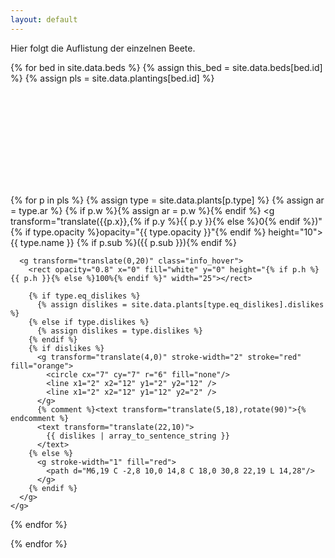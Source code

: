```yaml
---
layout: default
---
```


Hier folgt die Auflistung der einzelnen Beete.

{% for bed in site.data.beds %}
  {% assign this_bed = site.data.beds[bed.id] %}
  {% assign pls = site.data.plantings[bed.id] %}

  <svg version="1.0" xmlns="http://www.w3.org/2000/svg" class="svg-beds"
  width="{{ bed.x }}" height="{{ bed.y }}" viewBox="0 0 {{ bed.x }} {{ bed.y }}"
  preserveAspectRatio="xMidYMid meet">
    <defs>
      {% comment %}<pattern id="wegPattern" width="25" height="16" patternUnits="userSpaceOnUse">{% endcomment %}
      <pattern id="wegPattern" width="12" height="8" patternUnits="userSpaceOnUse">
        <path d="M0,0 L 2,2 L 4,0 L 5,8 L 6,0 L 8,2 L 10,0" stroke-width="0.5" stroke="#503000" fill="none"/>
      </pattern>
      <pattern id="pastinakePattern" x="5" width="25" height="8" patternUnits="userSpaceOnUse">
        <rect width="25" height="25" opacity="0.3" fill="lightblue"/>
        <path d="M0 15L7.5 0L15 15Z" fill="lightgreen"/>
      </pattern>
      <pattern id="boundPattern" width=".50" height=".50" patternContentUnits="objectBoundingBox">
        <circle cx=".250" cy=".250” r=".1" fill="#ec7677" />
      </pattern>
      <pattern id="raukePattern" width="3" height="3" patternTransform="rotate(45)" patternUnits="userSpaceOnUse">
        <rect x="0" y="0" width="100%" height="100%" opacity="0.3" fill="greenyellow"/>
        <rect x="1.7" y="1.7" width="100%" height="100%" opacity="0.9" fill= "cyan" />
      </pattern>
      <pattern id="radiesPattern" width="3" height="3" patternTransform="rotate(45)" patternUnits="userSpaceOnUse">
        <rect x="0" y="0" width="100%" height="100%" opacity="0.3" fill="greenyellow"/>
        <rect x="1.7" y="1.7" width="100%" height="100%" opacity="0.6" fill= "blue" />
      </pattern>
      <pattern id="karottePattern" width="5" height="3" patternTransform="rotate(45)" patternUnits="userSpaceOnUse">
        <rect x="0" y="0" width="100%" height="100%" opacity="0.3" fill="greenyellow"/>
        <rect x="3.7" y="1.6" width="100%" height="100%" opacity="0.6" fill="red"/>
      </pattern>
      <pattern id="kartoffelnPattern" width="60" height="25" patternUnits="userSpaceOnUse">
        <line x1="0" x2="60" y1="2" y2="23" stroke="lightgreen"/>
        <circle cx="30" cy="12" r="6" stroke="lightgreen" fill="white"/>
        <circle cx="30" cy="12" r="8" stroke="lightgreen" fill="none"/>
      </pattern>
      <pattern id="kuerbisPattern" width="33" height="33" patternUnits="userSpaceOnUse">
        <line x1="0" x2="100" y1="0" y2="100" stroke="orange"/>
        <circle cx="16" cy="16" r="12" stroke="orange" fill="white"/>
      </pattern>
      <pattern id="tomatenPattern" width="50" height="75" patternUnits="userSpaceOnUse">
        {% comment %}<line x1="10" x2="40" y1="35" y2="35" stroke="tomato"/>{% endcomment %}
        {% comment %}<line x1="25" x2="25" y1="20" y2="50" stroke="tomato"/>{% endcomment %}
        <polygon points="25,30 15,15 23,20 25,18 27,20 35,15" fill="#ED8" stroke="none"/>
        <circle cx="25" cy="35" r="12" stroke="tomato" fill="white"/>
        <rect x="0" width="100%" height="100%" y="33" fill="white"/>
        <line x1="20" x2="30" y1="33" y2="33" stroke="tomato"/>
        <line x1="25" x2="25" y1="33" y2="42" stroke="tomato"/>
      </pattern>
      <pattern id="chiliPattern" width="50" height="75" patternUnits="userSpaceOnUse">
        <circle cx="25" cy="35" r="8" stroke="red" stroke-width="2" fill="white"/>
        <circle cx="40" cy="35" r="12" stroke="none" fill="white"/>
      </pattern>
      <pattern id="paprikaPattern" width="50" height="75" patternUnits="userSpaceOnUse">
        <line x1="17" x2="17" y1="20" y2="50" stroke-width="2" stroke="green"/>
        <circle cx="25" cy="35" r="8" stroke="green" fill="white"/>
      </pattern>
      <pattern id="skartoffelnPattern" width="50" height="75" patternUnits="userSpaceOnUse">
        <line x1="10" x2="40" y1="25" y2="45" stroke="green"/>
        <line x1="15" x2="35" y1="20" y2="50" stroke="green"/>
        <circle cx="20" cy="27" r="7" stroke="lightsalmon" fill="white"/>
        <circle cx="30" cy="43" r="7" stroke="lightsalmon" fill="white"/>
        <circle cx="25" cy="35" r="9" stroke="lightsalmon" fill="white"/>
      </pattern>
      <pattern id="maisPattern" width="45" height="40" patternUnits="userSpaceOnUse">
        <polygon points="10,0 5,10 10,10 5,30 15,30 10,10 15,10" fill="none" stroke="gold"/>
      </pattern>
      <pattern id="feuerbohnePattern" width="60" height="20" patternUnits="userSpaceOnUse">
        <polygon points="5,5 10,1 15,5 13,10 7,10" fill="none" stroke="darkorange"/>
        <polygon points="9,8 9,18 11,18 11,8" fill="none" stroke="forestgreen"/>
      </pattern>
      <pattern id="kapuziner-kressePattern" width="20" height="10" patternUnits="userSpaceOnUse">
        <line x1="0" x2="20" y1="2" y2="8" stroke="lightgreen"/>
        <circle cx="10" cy="5" r="2" stroke="lightgreen" fill="white"/>
      </pattern>
      <pattern id="borretschPattern" width="20" height="10" patternUnits="userSpaceOnUse">
        <path d="M2,0 L 2,5 L 11,0 L 11,5 L 20,0" stroke-width="1" stroke="cornflowerblue" fill="none"/>
      </pattern>
    </defs>

  {% for p in pls %}
    {% assign type = site.data.plants[p.type] %}
    {% assign ar = type.ar %}
    {% if p.w %}{% assign ar = p.w %}{% endif %}
    <g transform="translate({{p.x}},{% if p.y %}{{ p.y }}{% else %}0{% endif %})" {% if type.opacity %}opacity="{{ type.opacity }}"{% endif %} height="10">
      <title>{{ type.name }}</title>
      <rect opacity="0.9" x="0" fill="url(#{{ p.type | slugify }}Pattern)" y="0" height="{% if p.h %}{{ p.h }}{% else %}100%{% endif %}" width="{{ ar }}"></rect>
    </g>
    <g class="sibling_hover">
      <rect x="0" y="0" width="100%" height="40" opacity="0.9" fill="white"/>
      <text x="4" y="12" fill="grey">{{ type.name }} {% if p.sub %}({{ p.sub }}){% endif %} </text>

      <g transform="translate(0,20)" class="info_hover">
        <rect opacity="0.8" x="0" fill="white" y="0" height="{% if p.h %}{{ p.h }}{% else %}100%{% endif %}" width="25"></rect>

        {% if type.eq_dislikes %}
          {% assign dislikes = site.data.plants[type.eq_dislikes].dislikes %}
        {% else if type.dislikes %}
          {% assign dislikes = type.dislikes %}
        {% endif %}
        {% if dislikes %}
          <g transform="translate(4,0)" stroke-width="2" stroke="red" fill="orange">
            <circle cx="7" cy="7" r="6" fill="none"/>
            <line x1="2" x2="12" y1="2" y2="12" />
            <line x1="2" x2="12" y1="12" y2="2" />
          </g>
          {% comment %}<text transform="translate(5,18),rotate(90)">{% endcomment %}
          <text transform="translate(22,10)">
            {{ dislikes | array_to_sentence_string }}
          </text>
        {% else %}
          <g stroke-width="1" fill="red">
            <path d="M6,19 C -2,8 10,0 14,8 C 18,0 30,8 22,19 L 14,28"/>
          </g>
        {% endif %}
      </g>
    </g>
  {% endfor %}

  </svg>
{% endfor %}
